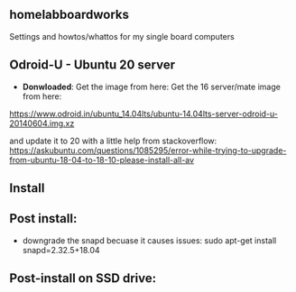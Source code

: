 ## homelabboardworks
Settings and howtos/whattos for my single board computers

## Odroid-U - Ubuntu 20 server


* **Donwloaded**: Get the image from here:
Get the 16 server/mate image from here:

https://www.odroid.in/ubuntu_14.04lts/ubuntu-14.04lts-server-odroid-u-20140604.img.xz

and update it to 20 with a little help from stackoverflow:
https://askubuntu.com/questions/1085295/error-while-trying-to-upgrade-from-ubuntu-18-04-to-18-10-please-install-all-av

## Install

## Post install:

- downgrade the snapd becuase it causes issues:
sudo apt-get install snapd=2.32.5+18.04

## Post-install on SSD drive:



